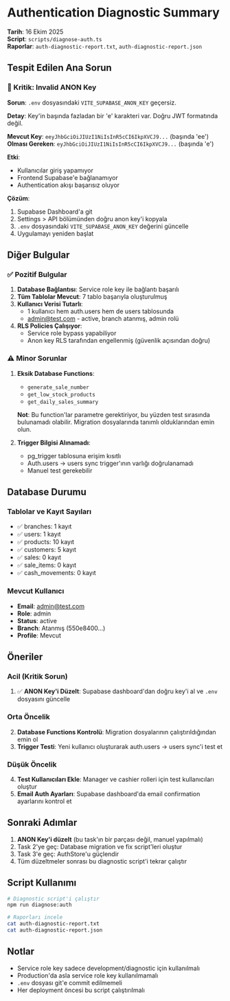 # Authentication Diagnostic Summary

**Tarih**: 16 Ekim 2025  
**Script**: `scripts/diagnose-auth.ts`  
**Raporlar**: `auth-diagnostic-report.txt`, `auth-diagnostic-report.json`

## Tespit Edilen Ana Sorun

### 🔴 Kritik: Invalid ANON Key

**Sorun**: `.env` dosyasındaki `VITE_SUPABASE_ANON_KEY` geçersiz.

**Detay**: Key'in başında fazladan bir 'e' karakteri var. Doğru JWT formatında değil.

**Mevcut Key**: `eeyJhbGciOiJIUzI1NiIsInR5cCI6IkpXVCJ9...` (başında 'ee')  
**Olması Gereken**: `eyJhbGciOiJIUzI1NiIsInR5cCI6IkpXVCJ9...` (başında 'e')

**Etki**: 
- Kullanıcılar giriş yapamıyor
- Frontend Supabase'e bağlanamıyor
- Authentication akışı başarısız oluyor

**Çözüm**:
1. Supabase Dashboard'a git
2. Settings > API bölümünden doğru anon key'i kopyala
3. `.env` dosyasındaki `VITE_SUPABASE_ANON_KEY` değerini güncelle
4. Uygulamayı yeniden başlat

## Diğer Bulgular

### ✅ Pozitif Bulgular

1. **Database Bağlantısı**: Service role key ile bağlantı başarılı
2. **Tüm Tablolar Mevcut**: 7 tablo başarıyla oluşturulmuş
3. **Kullanıcı Verisi Tutarlı**: 
   - 1 kullanıcı hem auth.users hem de users tablosunda
   - admin@test.com - active, branch atanmış, admin rolü
4. **RLS Policies Çalışıyor**: 
   - Service role bypass yapabiliyor
   - Anon key RLS tarafından engellenmiş (güvenlik açısından doğru)

### ⚠️ Minor Sorunlar

1. **Eksik Database Functions**: 
   - `generate_sale_number`
   - `get_low_stock_products`
   - `get_daily_sales_summary`
   
   **Not**: Bu function'lar parametre gerektiriyor, bu yüzden test sırasında bulunamadı olabilir. Migration dosyalarında tanımlı olduklarından emin olun.

2. **Trigger Bilgisi Alınamadı**: 
   - pg_trigger tablosuna erişim kısıtlı
   - Auth.users → users sync trigger'ının varlığı doğrulanamadı
   - Manuel test gerekebilir

## Database Durumu

### Tablolar ve Kayıt Sayıları
- ✅ branches: 1 kayıt
- ✅ users: 1 kayıt  
- ✅ products: 10 kayıt
- ✅ customers: 5 kayıt
- ✅ sales: 0 kayıt
- ✅ sale_items: 0 kayıt
- ✅ cash_movements: 0 kayıt

### Mevcut Kullanıcı
- **Email**: admin@test.com
- **Role**: admin
- **Status**: active
- **Branch**: Atanmış (550e8400...)
- **Profile**: Mevcut

## Öneriler

### Acil (Kritik Sorun)
1. ✅ **ANON Key'i Düzelt**: Supabase dashboard'dan doğru key'i al ve `.env` dosyasını güncelle

### Orta Öncelik
2. **Database Functions Kontrolü**: Migration dosyalarının çalıştırıldığından emin ol
3. **Trigger Testi**: Yeni kullanıcı oluşturarak auth.users → users sync'i test et

### Düşük Öncelik  
4. **Test Kullanıcıları Ekle**: Manager ve cashier rolleri için test kullanıcıları oluştur
5. **Email Auth Ayarları**: Supabase dashboard'da email confirmation ayarlarını kontrol et

## Sonraki Adımlar

1. **ANON Key'i düzelt** (bu task'ın bir parçası değil, manuel yapılmalı)
2. Task 2'ye geç: Database migration ve fix script'leri oluştur
3. Task 3'e geç: AuthStore'u güçlendir
4. Tüm düzeltmeler sonrası bu diagnostic script'i tekrar çalıştır

## Script Kullanımı

```bash
# Diagnostic script'i çalıştır
npm run diagnose:auth

# Raporları incele
cat auth-diagnostic-report.txt
cat auth-diagnostic-report.json
```

## Notlar

- Service role key sadece development/diagnostic için kullanılmalı
- Production'da asla service role key kullanılmamalı
- `.env` dosyası git'e commit edilmemeli
- Her deployment öncesi bu script çalıştırılmalı
